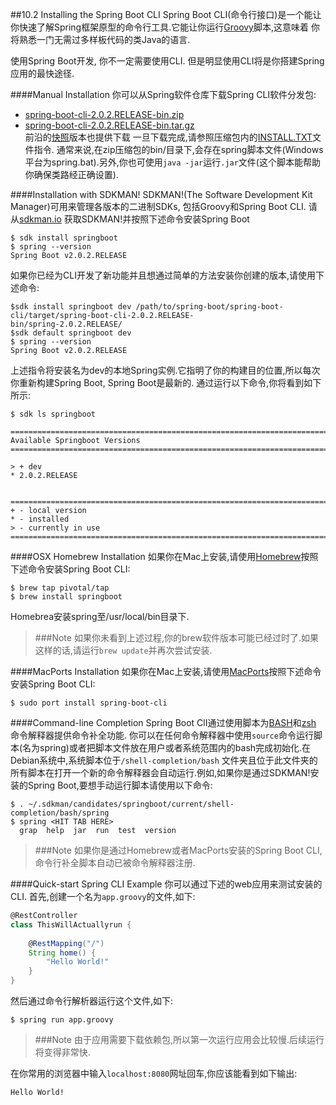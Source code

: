 ##10.2 Installing the Spring Boot CLI
Spring Boot CLI(命令行接口)是一个能让你快速了解Spring框架原型的命令行工具.它能让你运行[Groovy](http://groovy-lang.org/)脚本,这意味着
你将熟悉一门无需过多样板代码的类Java的语言.

使用Spring Boot开发, 你不一定需要使用CLI. 但是明显使用CLI将是你搭建Spring应用的最快途径.

####Manual Installation
你可以从Spring软件仓库下载Spring CLI软件分发包: 
+ [spring-boot-cli-2.0.2.RELEASE-bin.zip](https://repo.spring.io/release/org/springframework/boot/spring-boot-cli/2.0.2.RELEASE/spring-boot-cli-2.0.2.RELEASE-bin.zip)
+ [spring-boot-cli-2.0.2.RELEASE-bin.tar.gz](https://repo.spring.io/release/org/springframework/boot/spring-boot-cli/2.0.2.RELEASE/spring-boot-cli-2.0.2.RELEASE-bin.tar.gz)  
前沿的[快照](https://repo.spring.io/snapshot/org/springframework/boot/spring-boot-cli/)版本也提供下载
一旦下载完成,请参照压缩包内的[INSTALL.TXT](https://raw.github.com/spring-projects/spring-boot/v2.0.2.RELEASE/spring-boot-project/spring-boot-cli/src/main/content/INSTALL.txt)文件指令.
通常来说,在zip压缩包的bin/目录下,会存在spring脚本文件(Windows平台为spring.bat).另外,你也可使用`java -jar`运行`.jar`文件(这个脚本能帮助你确保类路经正确设置).

####Installation with SDKMAN!
SDKMAN!(The Software Development Kit Manager)可用来管理各版本的二进制SDKs, 包括Groovy和Spring Boot CLI. 请从[sdkman.io](http://sdkman.io/)
获取SDKMAN!并按照下述命令安装Spring Boot
```
$ sdk install springboot
$ spring --version
Spring Boot v2.0.2.RELEASE
```
如果你已经为CLI开发了新功能并且想通过简单的方法安装你创建的版本,请使用下述命令: 
```
$sdk install springboot dev /path/to/spring-boot/spring-boot-cli/target/spring-boot-cli-2.0.2.RELEASE-
bin/spring-2.0.2.RELEASE/
$sdk default springboot dev
$ spring --version
Spring Boot v2.0.2.RELEASE
```
上述指令将安装名为dev的本地Spring实例.它指明了你的构建目的位置,所以每次你重新构建Spring Boot, Spring Boot是最新的.
通过运行以下命令,你将看到如下所示: 
```
$ sdk ls springboot

============================================================================
Available Springboot Versions 
============================================================================

> + dev 
* 2.0.2.RELEASE


============================================================================
+ - local version
* - installed
> - currently in use
============================================================================
```
####OSX Homebrew Installation
如果你在Mac上安装,请使用[Homebrew](http://brew.sh/)按照下述命令安装Spring Boot CLI:
```
$ brew tap pivotal/tap
$ brew install springboot
```
Homebrea安装spring至/usr/local/bin目录下.
>###Note
>如果你未看到上述过程,你的brew软件版本可能已经过时了.如果这样的话,请运行`brew update`并再次尝试安装.

####MacPorts Installation
如果你在Mac上安装,请使用[MacPorts](http://www.macports.org/)按照下述命令安装Spring Boot CLI:
```
$ sudo port install spring-boot-cli
```
####Command-line Completion
Spring Boot ClI通过使用脚本为[BASH](https://en.wikipedia.org/wiki/Bash_%28Unix_shell%29)和[zsh](https://en.wikipedia.org/wiki/Z_shell) 命令解释器提供命令补全功能.
你可以在任何命令解释器中使用`source`命令运行脚本(名为spring)或者把脚本文件放在用户或者系统范围内的bash完成初始化.在Debian系统中,系统脚本位于`/shell-completion/bash`
文件夹且位于此文件夹的所有脚本在打开一个新的命令解释器会自动运行.例如,如果你是通过SDKMAN!安装的Spring Boot,要想手动运行脚本请使用以下命令: 
```
$ . ~/.sdkman/candidates/springboot/current/shell-completion/bash/spring
$ spring <HIT TAB HERE>
  grap  help  jar  run  test  version
```
>###Note
>如果你是通过Homebrew或者MacPorts安装的Spring Boot CLI, 命令行补全脚本自动已被命令解释器注册.

####Quick-start Spring CLI Example
你可以通过下述的web应用来测试安装的CLI. 首先,创建一个名为`app.groovy`的文件,如下: 
```groovy
@RestController
class ThisWillActuallyrun {
    
    @RestMapping("/")
    String home() {
        "Hello World!"
    }
}
```
然后通过命令行解析器运行这个文件,如下:
```
$ spring run app.groovy
```
>###Note
>由于应用需要下载依赖包,所以第一次运行应用会比较慢.后续运行将变得非常快.

在你常用的浏览器中输入`localhost:8080`网址回车,你应该能看到如下输出:
```
Hello World!
```

